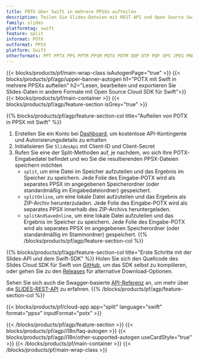 ```yaml
---
title: POTX über Swift in mehrere PPSXs aufteilen
description: Teilen Sie Slides-Dateien mit REST API und Open Source Swift SDK in Folien auf
family: slides
platformtag: swift
feature: split
informat: POTX
outformat: PPSX
platform: Swift
otherformats: PPT PPTX PPS PPTM PPSM POTX POTM ODP OTP PDF XPS JPEG PNG BMP TIFF SVG HTML5 MD GIF XAML
---
```


{{< blocks/products/pf/main-wrap-class isAutogenPage="true" >}}
{{< blocks/products/pf/agp/upper-banner-autogen h1="POTX mit Swift in mehrere PPSXs aufteilen" h2="Lesen, bearbeiten und exportieren Sie Slides-Daten in andere Formate mit Open Source Cloud SDK für Swift">}}
{{< blocks/products/pf/main-container >}}
{{< blocks/products/pf/agp/feature-section isGrey="true" >}}

{{% blocks/products/pf/agp/feature-section-col title="Aufteilen von POTX in PPSX mit Swift" %}}
1. Erstellen Sie ein Konto bei <a href="https://dashboard.aspose.cloud/">Dashboard</a>, um kostenlose API-Kontingente und Autorisierungsdetails zu erhalten
1. Initialisieren Sie ```SlidesApi``` mit Client-ID und Client-Secret
1. Rufen Sie eine der Split-Methoden auf, je nachdem, wo sich Ihre POTX-Eingabedatei befindet und wo Sie die resultierenden PPSX-Dateien speichern möchten
    - ```split```, um eine Datei im Speicher aufzuteilen und das Ergebnis im Speicher zu speichern. Jede Folie des Eingabe-POTX wird als separates PPSX im angegebenen Speicherordner (oder standardmäßig im Eingabedateiordner) gespeichert.
    - ```splitOnline```, um eine lokale Datei aufzuteilen und das Ergebnis als ZIP-Archiv herunterzuladen. Jede Folie des Eingabe-POTX wird als separates PPSX innerhalb des ZIP-Archivs heruntergeladen.
    - ```splitAndSaveOnline```, um eine lokale Datei aufzuteilen und das Ergebnis im Speicher zu speichern. Jede Folie des Eingabe-POTX wird als separates PPSX im angegebenen Speicherordner (oder standardmäßig im Stammordner) gespeichert.
{{% /blocks/products/pf/agp/feature-section-col %}}

{{% blocks/products/pf/agp/feature-section-col title="Erste Schritte mit der Slides-API und dem Swift-SDK" %}}
Holen Sie sich den Quellcode des Slides Cloud SDK für Swift von [GitHub](https://github.com/aspose-slides-cloud/aspose-slides-cloud-swift), um das SDK selbst zu kompilieren, oder gehen Sie zu den [Releases](https://releases.aspose.cloud/) für alternative Download-Optionen.

Sehen Sie sich auch die Swagger-basierte [API-Referenz](https://apireference.aspose.cloud/slides/) an, um mehr über die [SLIDES-REST-API](https://products.aspose.cloud/slides/curl/) zu erfahren.
{{% /blocks/products/pf/agp/feature-section-col %}}

{{< blocks/products/pf/cloud-app app="split" language="swift" format="ppsx" inputFormat="potx" >}}

{{< /blocks/products/pf/agp/feature-section >}}
{{< blocks/products/pf/agp/i18n/faq-autogen >}}
{{< blocks/products/pf/agp/i18n/other-supported-autogen useCardStyle="true" >}}
{{< /blocks/products/pf/main-container >}}
{{< /blocks/products/pf/main-wrap-class >}}
